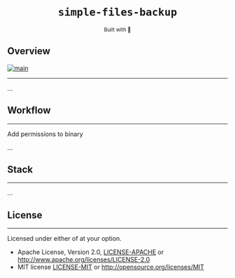 <div align="center">
  <h1><code>simple-files-backup</code></h1><sub>Built with 🦀</sub>
</div>

## Overview

[![main](https://github.com/arthurhovhannisyan31/simple-files-backup/actions/workflows/code-validation.yml/badge.svg?branch=main)](https://github.com/arthurhovhannisyan31/simple-files-backup/actions/workflows/code-validation.yml)


___
...

## Workflow

___

Add permissions to binary

...

## Stack

___

...

## License

___
Licensed under either of at your option.

* Apache License, Version 2.0, [LICENSE-APACHE](./LICENSE-APACHE) or http://www.apache.org/licenses/LICENSE-2.0
* MIT license [LICENSE-MIT](./LICENSE-MIT) or http://opensource.org/licenses/MIT
